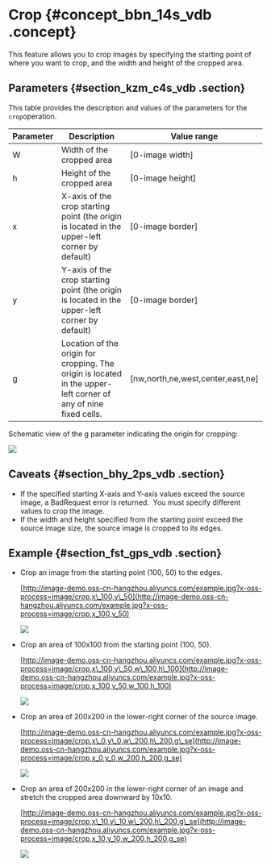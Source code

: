 # Crop {#concept_bbn_14s_vdb .concept}

This feature allows you to crop images by specifying the starting point of where you want to crop, and the width and height of the cropped area.

## Parameters {#section_kzm_c4s_vdb .section}

This table provides the description and values of the parameters for the `crop`operation.

|Parameter|Description|Value range|
|---------|-----------|-----------|
|W|Width of the cropped area|\[0-image width\]|
|h|Height of the cropped area|\[0-image height\]|
|x|X-axis of the crop starting point \(the origin is located in the upper-left corner by default\)|\[0-image border\]|
|y|Y-axis of the crop starting point \(the origin is located in the upper-left corner by default\)|\[0-image border\]|
|g|Location of the origin for cropping. The origin is located in the upper-left corner of any of nine fixed cells.|\[nw,north,ne,west,center,east,ne\]|

Schematic view of the g parameter indicating the origin for cropping:

![](http://static-aliyun-doc.oss-cn-hangzhou.aliyuncs.com/assets/img/4772/2485_en-US.png)

## Caveats {#section_bhy_2ps_vdb .section}

-   If the specified starting X-axis and Y-axis values exceed the source image, a BadRequest error is returned.  You must specify different values to crop the image.
-   If the width and height specified from the starting point exceed the source image size, the source image is cropped to its edges.

## Example {#section_fst_gps_vdb .section}

-   Crop an image from the starting point \(100, 50\) to the edges.

    [http://image-demo.oss-cn-hangzhou.aliyuncs.com/example.jpg?x-oss-process=image/crop,x\_100,y\_50](http://image-demo.oss-cn-hangzhou.aliyuncs.com/example.jpg?x-oss-process=image/crop,x_100,y_50)

    ![](http://static-aliyun-doc.oss-cn-hangzhou.aliyuncs.com/assets/img/4772/2486_en-US.jpg)

-   Crop an area of 100x100 from the starting point \(100, 50\).

    [http://image-demo.oss-cn-hangzhou.aliyuncs.com/example.jpg?x-oss-process=image/crop,x\_100,y\_50,w\_100,h\_100](http://image-demo.oss-cn-hangzhou.aliyuncs.com/example.jpg?x-oss-process=image/crop,x_100,y_50,w_100,h_100)

    ![](http://static-aliyun-doc.oss-cn-hangzhou.aliyuncs.com/assets/img/4772/2487_en-US.jpg)

-   Crop an area of 200x200 in the lower-right corner of the source image.

    [http://image-demo.oss-cn-hangzhou.aliyuncs.com/example.jpg?x-oss-process=image/crop,x\_0,y\_0,w\_200,h\_200,g\_se](http://image-demo.oss-cn-hangzhou.aliyuncs.com/example.jpg?x-oss-process=image/crop,x_0,y_0,w_200,h_200,g_se)

    ![](http://static-aliyun-doc.oss-cn-hangzhou.aliyuncs.com/assets/img/4772/2488_en-US.jpg)

-   Crop an area of 200x200 in the lower-right corner of an image and stretch the cropped area downward by 10x10.

    [http://image-demo.oss-cn-hangzhou.aliyuncs.com/example.jpg?x-oss-process=image/crop,x\_10,y\_10,w\_200,h\_200,g\_se](http://image-demo.oss-cn-hangzhou.aliyuncs.com/example.jpg?x-oss-process=image/crop,x_10,y_10,w_200,h_200,g_se)

    ![](http://static-aliyun-doc.oss-cn-hangzhou.aliyuncs.com/assets/img/4772/2491_en-US.jpg)


